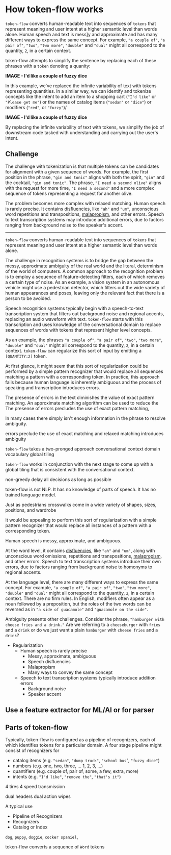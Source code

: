 # How token-flow works

`token-flow` converts human-readable text into sequences of `tokens` that represent meaning and user intent at a higher semantic level than words alone. Human speech and text is mess]y and approximate and has many different ways to express the same concept. For example, `"a couple of"`, `"a pair of"`, `"two"`, `"two more"`, `"double"` and `"dual"` might all correspond to the quantity, `2`, in a certain context.

token-flow attempts to simplify the sentence by replacing each of these phrases with a `token` denoting a quanity:

**IMAGE - I'd like a couple of fuzzy dice**

In this example, we've replaced the infinite variability of text with tokens representing quantities. In a similar way, we can identify and tokenize concepts like the intent to add an item to a shopping cart (`"I'd like"` or `"Please get me"`) or the names of catalog items (`"sedan"` or `"dice"`) or modifiers (`"red"`, or `"fuzzy"`)/

**IMAGE - I'd like a couple of fuzzy dice**

By replacing the infinite variability of text with tokens, we simplify the job of downstream code tasked with understanding and carrying out the user's intent.

## Challenge

The challenge with tokenization is that multiple tokens can be candidates for alignment with a given sequence of words. For example, the first position in the phrase, `"gin and tonic"` aligns with both the spirit, `"gin"` and the cocktail, `"gin and tonic"`. The phrase, `"I need a second olive"` aligns with the request for more time, `"I need a second"` and a more complex sequence of tokens representing a request for another olive.

The problem becomes more complex with relaxed matching. Human speech is rarely precise. It contains [disfluencies](https://en.wikipedia.org/wiki/Speech_disfluency), like `"ah"` and `"um"`, unconscious word repetitions and transpositions, [malapropism](https://en.wikipedia.org/wiki/Malapropism), and other errors. Speech to text transcription systems may introduce additional errors, due to factors ranging from background noise to the speaker's accent.

------
`token-flow` converts human-readable text into sequences of `tokens` that represent meaning and user intent at a higher semantic level than words alone.

The challenge in recognition systems is to bridge the gap between the messy, approximate ambiguity of the real world and the literal, determinism of the world of computers. A common approach to the recognition problem is to employ a sequence of feature-detecting filters, each of which removes a certain type of noise. As an example, a vision system in an autonomous vehicle might use a pedestrian detector, which filters out the wide variety of human appearances and poses, leaving only the relevant fact that there is a person to be avoided.

Speech recognition systems typically begin with a speech-to-text transcription system that filters out background noise and regional accents, replacing an audio waveform with text. `token-flow` starts with this transcription and uses knowledge of the conversational domain to replace sequences of words with tokens that represent higher level concepts.

As an example, the phrases `"a couple of"`, `"a pair of"`, `"two"`, `"two more"`, `"double"` and `"dual"` might all correspond to the quantity, `2`, in a certain context. `token-flow` can regularize this sort of input by emitting a `[QUANTITY:2]` token. 

At first glance, it might seem that this sort of regularization could be performed by a simple pattern recognizer that would replace all sequences matching a pattern with a corresponding token. In practice, this approach fails because human language is inherently ambiguous and the process of speaking and transcription introduces errors. 

The presense of errors in the text diminishes the value of exact pattern matching. An approximate matching algorithm can be used to reduce the
The presense of errors precludes the use of exact pattern matching, 


In many cases there simply isn't enough information in the phrase to resolve ambiguity.

errors preclude the use of exact matching
and relaxed matching introduces ambiguity

`token-flow` takes a two-pronged approach
conversational context
domain vocabulary
global tiling

`token-flow` works in conjunction with the next stage to come up with a global tiling that is consistent with the conversational context.

non-greedy
delay all decisions as long as possible

token-flow is not NLP. It has no knowledge of parts of speech. It has no trained language model.

Just as pedestrians crosswalks come in a wide variety of shapes, sizes, positions, and wardrobe


It would be appealing to perform this sort of regularization with a simple pattern recognizer that would replace all instances of a pattern with a corresponding token. 

Human speech is messy, approximate, and ambiguous.

At the word level, it contains [disfluencies](https://en.wikipedia.org/wiki/Speech_disfluency), like `"ah"` and `"um"`, along with unconscious word omissions, repetitions and transpositions, [malapropism](https://en.wikipedia.org/wiki/Malapropism), and other errors. Speech to text transcription systems introduce their own errors, due to factors ranging from background noise to homonyms to regional accents.

At the language level, there are many different ways to express the same concept. For example, `"a couple of"`, `"a pair of"`, `"two"`, `"two more"`, `"double"` and `"dual"` might all correspond to the quantity, `2`, in a certain context. There are no firm rules. In English, modifiers often appear as a noun followed by a preposition, but the roles of the two words can be reversed as in `"a side of guacamole"` and `"guacamole on the side"`.

Ambiguity presents other challenges. Consider the phrase, `"hamburger with cheese fries and a drink."` Are we referring to a `cheeseburger` with `fries` and a `drink` or do we just want a plain `hamburger` with `cheese fries` and a `drink`? 

* Regularization
    * Human speech is rarely precise
        * Messy, approximate, ambiguous
        * Speech disfluencies
        * Malapropism
        * Many ways to convey the same concept
    * Speech to text transcription systems typically introduce addition errors
        * Background noise
        * Speaker accent

## Use a feature extractor for ML/AI or for parser

## Parts of token-flow

Typically, token-flow is configured as a pipeline of recognizers, each of which identifies tokens for a particular domain. A four stage pipeline might consist of recognizers for
* catalog items (e.g. `"sedan"`, `"dump truck"`, `"school bus`", `"fuzzy dice"`)
* numbers (e.g. one, two, three, ... 1, 2, 3, ...)
* quantifiers (e.g. couple of, pair of, some, a few, extra, more)
* intents (e.g. `"I'd like"`, `"remove the"`, `"that's it"`)


4 tires
4 speed transmission

dual headers
dual action wipes

A typical use 

* Pipeline of Recognizers
* Recognizers
* Catalog or Index




 `dog`, `puppy`, `doggie`, `cocker spaniel`, 

token-flow converts a sequence of `Word` tokens 